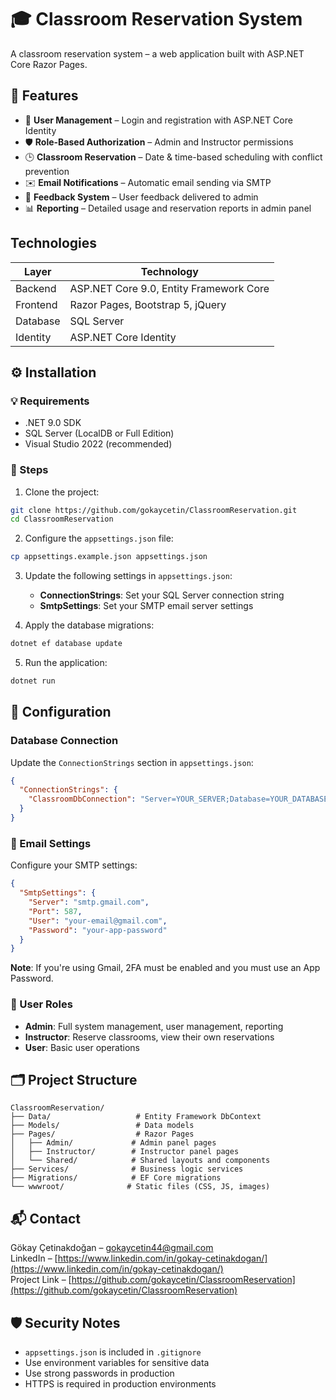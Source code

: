 # 🎓 Classroom Reservation System

A classroom reservation system – a web application built with ASP.NET Core Razor Pages.

## 🚀 Features

- 🔐 **User Management** – Login and registration with ASP.NET Core Identity  
- 🛡 **Role-Based Authorization** – Admin and Instructor permissions  
- 🕒 **Classroom Reservation** – Date & time-based scheduling with conflict prevention  
- ✉️ **Email Notifications** – Automatic email sending via SMTP  
- 💬 **Feedback System** – User feedback delivered to admin  
- 📊 **Reporting** – Detailed usage and reservation reports in admin panel  


## Technologies

| Layer     | Technology                              |
|-----------|------------------------------------------|
| Backend   | ASP.NET Core 9.0, Entity Framework Core |
| Frontend  | Razor Pages, Bootstrap 5, jQuery        |
| Database  | SQL Server                              |
| Identity  | ASP.NET Core Identity                   |

## ⚙️ Installation

### 💡 Requirements

- .NET 9.0 SDK  
- SQL Server (LocalDB or Full Edition)  
- Visual Studio 2022 (recommended)

### 🔧 Steps

1. Clone the project:
```bash
git clone https://github.com/gokaycetin/ClassroomReservation.git
cd ClassroomReservation
```

2. Configure the `appsettings.json` file:
```bash
cp appsettings.example.json appsettings.json
```

3. Update the following settings in `appsettings.json`:
   - **ConnectionStrings**: Set your SQL Server connection string
   - **SmtpSettings**: Set your SMTP email server settings

4. Apply the database migrations:
```bash
dotnet ef database update
```

5. Run the application:
```bash
dotnet run
```

## 🔐 Configuration

### Database Connection

Update the `ConnectionStrings` section in `appsettings.json`:

```json
{
  "ConnectionStrings": {
    "ClassroomDbConnection": "Server=YOUR_SERVER;Database=YOUR_DATABASE;Trusted_Connection=True;TrustServerCertificate=True;"
  }
}
```

### 📧 Email Settings

Configure your SMTP settings:

```json
{
  "SmtpSettings": {
    "Server": "smtp.gmail.com",
    "Port": 587,
    "User": "your-email@gmail.com",
    "Password": "your-app-password"
  }
}
```

**Note**: If you're using Gmail, 2FA must be enabled and you must use an App Password.

### 👥 User Roles

- **Admin**: Full system management, user management, reporting  
- **Instructor**: Reserve classrooms, view their own reservations  
- **User**: Basic user operations

## 🗂 Project Structure

```
ClassroomReservation/
├── Data/                   # Entity Framework DbContext
├── Models/                 # Data models
├── Pages/                  # Razor Pages
│   ├── Admin/             # Admin panel pages
│   ├── Instructor/        # Instructor panel pages
│   └── Shared/            # Shared layouts and components
├── Services/              # Business logic services
├── Migrations/            # EF Core migrations
└── wwwroot/              # Static files (CSS, JS, images)
```

## 📬 Contact

Gökay Çetinakdoğan – gokaycetin44@gmail.com  
LinkedIn – [https://www.linkedin.com/in/gokay-cetinakdogan/](https://www.linkedin.com/in/gokay-cetinakdogan/)  
Project Link – [https://github.com/gokaycetin/ClassroomReservation](https://github.com/gokaycetin/ClassroomReservation)

## 🛡 Security Notes

- `appsettings.json` is included in `.gitignore`  
- Use environment variables for sensitive data  
- Use strong passwords in production  
- HTTPS is required in production environments
